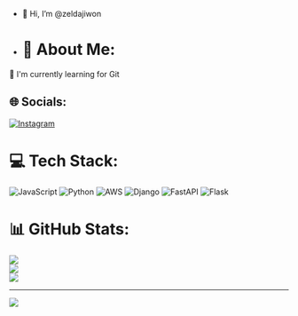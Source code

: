 - 👋 Hi, I’m @zeldajiwon
- # 💫 About Me:
🌱 I'm currently learning for Git


## 🌐 Socials:
[![Instagram](https://img.shields.io/badge/Instagram-%23E4405F.svg?logo=Instagram&logoColor=white)](https://instagram.com/sulfurrrjw) 

# 💻 Tech Stack:
![JavaScript](https://img.shields.io/badge/javascript-%23323330.svg?style=for-the-badge&logo=javascript&logoColor=%23F7DF1E) ![Python](https://img.shields.io/badge/python-3670A0?style=for-the-badge&logo=python&logoColor=ffdd54) ![AWS](https://img.shields.io/badge/AWS-%23FF9900.svg?style=for-the-badge&logo=amazon-aws&logoColor=white) ![Django](https://img.shields.io/badge/django-%23092E20.svg?style=for-the-badge&logo=django&logoColor=white) ![FastAPI](https://img.shields.io/badge/FastAPI-005571?style=for-the-badge&logo=fastapi) ![Flask](https://img.shields.io/badge/flask-%23000.svg?style=for-the-badge&logo=flask&logoColor=white)
# 📊 GitHub Stats:
![](https://github-readme-stats.vercel.app/api?username=haebojago&theme=dark&hide_border=false&include_all_commits=true&count_private=false)<br/>
![](https://github-readme-streak-stats.herokuapp.com/?user=haebojago&theme=dark&hide_border=false)<br/>
![](https://github-readme-stats.vercel.app/api/top-langs/?username=haebojago&theme=dark&hide_border=false&include_all_commits=true&count_private=false&layout=compact)

---
[![](https://visitcount.itsvg.in/api?id=haebojago&icon=5&color=5)](https://visitcount.itsvg.in)

<!-- Proudly created with GPRM ( https://gprm.itsvg.in ) -->


<!---
zeldajiwon/zeldajiwon is a ✨ special ✨ repository because its `README.md` (this file) appears on your GitHub profile.
You can click the Preview link to take a look at your changes.
--->
